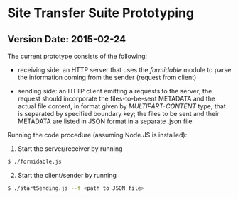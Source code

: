 # Site Transfer Suite Prototyping #

## Version Date: 2015-02-24 ##

The current prototype consists of the following:

-	receiving side: an HTTP server that uses the *formidable* module
	to parse the information coming from the sender (request from client)
	
-	sending side: an HTTP client emitting a requests to the server; the request
	should incorporate the files-to-be-sent METADATA and the actual file content,
	in format given by *MULTIPART-CONTENT* type, that is separated by specified
	boundary key; the files to be sent and their METADATA are listed in JSON format
	in a separate .json file

Running the code procedure (assuming Node.JS is installed):

1.	Start the server/receiver by running
```bash
$ ./formidable.js
```
2.	Start the client/sender by running
```bash
$ ./startSending.js --f <path to JSON file>
```